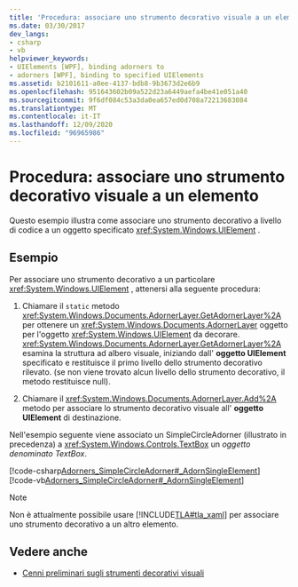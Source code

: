 ```yaml
---
title: 'Procedura: associare uno strumento decorativo visuale a un elemento'
ms.date: 03/30/2017
dev_langs:
- csharp
- vb
helpviewer_keywords:
- UIElements [WPF], binding adorners to
- adorners [WPF], binding to specified UIElements
ms.assetid: b2101611-a0ee-4137-bdb8-9b3673d2e6b9
ms.openlocfilehash: 951643602b09a522d23a6449aefa4be41e051a40
ms.sourcegitcommit: 9f6df084c53a3da0ea657ed0d708a72213683084
ms.translationtype: MT
ms.contentlocale: it-IT
ms.lasthandoff: 12/09/2020
ms.locfileid: "96965986"
---
```

# <a name="how-to-bind-an-adorner-to-an-element"></a>Procedura: associare uno strumento decorativo visuale a un elemento
Questo esempio illustra come associare uno strumento decorativo a livello di codice a un oggetto specificato <xref:System.Windows.UIElement> .  
  
## <a name="example"></a>Esempio  
 Per associare uno strumento decorativo a un particolare <xref:System.Windows.UIElement> , attenersi alla seguente procedura:  
  
1. Chiamare il `static` metodo <xref:System.Windows.Documents.AdornerLayer.GetAdornerLayer%2A> per ottenere un <xref:System.Windows.Documents.AdornerLayer> oggetto per l'oggetto <xref:System.Windows.UIElement> da decorare. <xref:System.Windows.Documents.AdornerLayer.GetAdornerLayer%2A> esamina la struttura ad albero visuale, iniziando dall' **oggetto UIElement** specificato e restituisce il primo livello dello strumento decorativo rilevato. (se non viene trovato alcun livello dello strumento decorativo, il metodo restituisce null).  
  
2. Chiamare il <xref:System.Windows.Documents.AdornerLayer.Add%2A> metodo per associare lo strumento decorativo visuale all' **oggetto UIElement** di destinazione.  
  
 Nell'esempio seguente viene associato un SimpleCircleAdorner (illustrato in precedenza) a <xref:System.Windows.Controls.TextBox> un *oggetto denominato TextBox*.  
  
 [!code-csharp[Adorners_SimpleCircleAdorner#_AdornSingleElement](~/samples/snippets/csharp/VS_Snippets_Wpf/Adorners_SimpleCircleAdorner/CSharp/Window1.xaml.cs#_adornsingleelement)]
 [!code-vb[Adorners_SimpleCircleAdorner#_AdornSingleElement](~/samples/snippets/visualbasic/VS_Snippets_Wpf/Adorners_SimpleCircleAdorner/VisualBasic/Window1.xaml.vb#_adornsingleelement)]  
  
> [!NOTE]
> Non è attualmente possibile usare [!INCLUDE[TLA#tla_xaml](../../../includes/tlasharptla-xaml-md.md)] per associare uno strumento decorativo a un altro elemento.  
  
## <a name="see-also"></a>Vedere anche

- [Cenni preliminari sugli strumenti decorativi visuali](adorners-overview.md)
